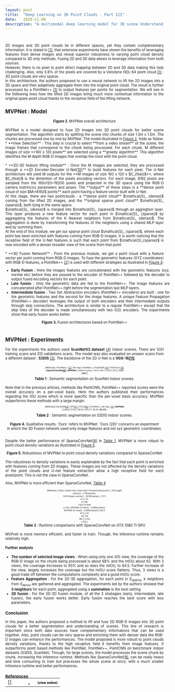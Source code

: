 ```yaml
---
layout: post
title:  "Deep Learning on 3D Point Clouds - Part III"
date:   2020-11-08
description: "A multimodal deep learning model for 3D scene Understanding : MVPNet - Multi-View PointNet"
---
```


<div style="font-size: 0.8em; text-align: justify;" markdown=1>

<center>
<div id="figure1">
  <figure  style="width:100%; margin:0;">
  <img src="{{ '/assets/img/mvpnet_fig1.PNG' | prepend: site.baseurl }}" alt="" style=""> 
  <center  style="font-style: initial;"><b></b> </center>
</figure>
</div>
</center>
<br>
<p>2D images and 3D point clouds lie in different spaces, yet they contain complementary information. It is stated in <a href="#references">[1]</a>, that extensive experiments have shown the benefits of leveraging features from dense images and reveal superior robustness to varying point cloud density compared to 3D only methods. Fusing 2D and 3D data allows to leverage information from both sources. <br>
However, there is no pixel to point direct mapping between 2D and 3D data making this task challenging. Also, only 5.9% of the pixels are covered by a Velodyne HDL-64 point cloud <a href="#references">[1]</a> : 3D point clouds are very sparse.<br>
In this architecture, the authors proposed to use a neural network to lift the 2D images into a 3D space and then adaptively aggregate them into the original point cloud. The result is further processed by a PointNet++ <a href="#references">[1]</a> to output features per points for segmentation. We will see in the folllowing lines how the lifted 2D images bring much more contextual information to the original spare point cloud thanks to the receptive field of the lifting network.</p>


## MVPNet : Model


<center>
<div id="figure2">
  <figure  style="width:100%; margin:0;">
  <img src="{{ '/assets/img/mvpnet_model.PNG' | prepend: site.baseurl }}" alt="" style=""> 
  <center  style="font-style: initial;"><b>Figure 2. </b>MVPNet overall architecture </center>
</figure>
</div>
</center>
<br>
MVPNet is a model designed to fuse 2D images into 3D point clouds for better scene segmentation. The algorithm starts by splitting the scene into chunks of size 1.5m x 1.5m. The chunks are processed one by one by MVPNet. The model illustrated in <a href="#figure2">Figure 2</a>, folds as follow:
* **View Selection** : This step is crucial to select **from a video stream** of the scene, the image frames that correspond to the chunk being processed. For each chunk, M different images of size **160 x 120 pixels** are selected using a **greedy algorithm**. This algorithm identifies the M depth RGB-D images that overlap the most with the point cloud.<br><br>
* **2D-3D feature lifting module** : Once the M images are selected, they are processed through a **2D Encoder-Decoder U-Net<a href="#references">[10]</a>**  to build features for each pixel. The U-Net architecture will yield M outputs for the **M images of size 160 x 120 x $C_{feat}$**, where $C_{feat}$ is the dimention of the pixels encoding vectors. For each image, 8192 pixels are sampled from the 160x120=19200 pixels and projected in the 3D space using the RGB-D camera instrincics parameters and poses. The **output** of these steps is a **dense point cloud of size $M\*8192$ points** each point having a feature vector built with U-Net.<br>
At this stage, there are two pointclouds : a **dense point cloud** $\mathcal{S}_ {dense}$ coming from the lifted 2D images, and the **original sparse point cloud** $\mathcal{S}_ {sparse}$, both lying in the same space.<br>
$\mathcal{S}_ {dense}$ is merged into $\mathcal{S}_ {sparse}$ through an aggregtion layer. This layer produces a new feature vector for each point in $\mathcal{S}_ {sparse}$ by aggregating the features of the K Nearest neighbors from $\mathcal{S}_ {dense}$. The aggregation is done by transforming the features of the neighbors using a shared MLP layer and by summing them.<br>
At the end of this module, we get our sparse point cloud $\mathcal{S}_ {sparse}$, where each point has been enriched with features coming from RGB-D images. It is worth noticing that the receptive field of the U-Net features is such that each point from $\mathcal{S}_{sparse}$ is now encoded with a denser broader view of the scene from that point.<br><br>
* **3D Fusion Network** : From the previous module, we get a point cloud with a feature vector per point coming from RGB-D images. To fuse the geometric features (XYZ coordinates) with RGB-D features, a PointNet++ <a href="#references">[2]</a> is used with different strategies as illustrated in <a href="#figure3">Figure 3</a>:
	<ul style="width: 100%;">
		<li><b>Early Fusion</b> : Here the images features are concatenated with the geometric features (xyz, normal etc) before they are passed to the encoder of PointNet++ followed by the decoder to output fused encoding vectors for each point.</li>
		<li><b>Late fusion</b> : Only the geometric data are fed to the PointNet++. The image features are concatenated after PointNet++ right before the segmentation last MLP layers.</li>
		<li><b>Intermediate fusion</b> : Two Set Abstraction encoders (PointNet++ encoders) are built : one for the geometric features and the second for the image features. A unique Feature Propagation (PointNet++ decoder) leverages the output of both encoders and their intermediate outputs through skip connections. The architecture is similar to a regular PointNet++ except that the skip links of the decoder is made simultaneously with two (02) encoders. The experiments show that early fusion works better.</li>
	</ul>



<center>
<div id="figure3">
  <figure  style="width:100%; margin:0;">
  <img src="{{ '/assets/img/mvpnet_fig3.PNG' | prepend: site.baseurl }}" alt="" style=""> 
  <center  style="font-style: initial;"><b>Figure 3. </b>Fusion architectures based on PointNet++ </center>
</figure>
</div>
</center>
<br>


## MVPNet : Experiments

For the experiments the authors used **ScanNetV2 dataset** <a href="#references">[4]</a> indoor scenes. There are 1201 training scans and 312 validations scans. The model was also evaluated on unseen scans from a different dataset : **S3DIS** <a href="#references">[3]</a>. The backbone of the 2D U-Net is a **VGG-16<a href="#references">[11]</a>**.

<center>
<div style=" display: table; width: 50%" id= "table1">
<div markdown="1" style="font-size: 0.6em; width: 30%; align-self: center;  vertical-align: middle; display:table-cell;">


|Methods | PointNet++ <a href="#references">[2]</a> | Re-impl. PointNet++| PointCNN <a href="#references">[4]</a> | PointConv <a href="#references">[9]</a> | **SparseConvNet<a href="#references">[8]</a>**  | **MVPNet** |
|mIOU scores | 33.9 | 44.2 | 45.8 | 55.6 | **72.5** | **64.1** |

</div>
</div>
<center style="font-style: initial;"><b>Table 1</b> : Semantic segmentation on ScanNet indoor scenes.</center>
</center>
<br>
Note that in the previous articles, methods like PointCNN, PointNet++ reported scores were the overall accuracy on a per-voxel basis. Here the authors published their performances regarding the IOU score which is more specific than the per-voxel basis accuracy. MVPNet outperforms these  methods with a large margin.

<center>
<div style=" display: table; width: 50%" id="table2">
<div markdown="1" style="font-size: 0.6em; width: 30%; align-self: center;  vertical-align: middle; display:table-cell;">

|Methods| PointCNN<a href="#references">[4]</a> | SPG<a href="#references">[7]</a> | PCCN<a href="#references">[6]</a> | PointNet++ Re-impl. <a href="#references">[2]</a> | **MVPNet** |
|mIoU|  57.26 |  58.04 |  58.27 | 56.19 |  **62.43** |

</div>
</div>
<center style="font-style: initial;"><b>Table 2</b> : Semantic segmentation on S3DIS indoor scenes.</center>
</center>
<br>

<center>
<div id="figure4">
  <figure  style="width:100%; margin:0;">
  <img src="{{ '/assets/img/mvpnet_qual.PNG' | prepend: site.baseurl }}" alt="" style=""> 
  <center  style="font-style: initial;"><b>Figure 4. </b>Qualitative results. 'Ours' refers to MVPNet. 'Ours (2D)' concerns an experiment <br>in which the 3D Fusion network used only image features and not xyz geometric coordinates. </center>
</figure>
</div>
</center>
<br>


Despite the better performance of SparseConvNet<a href="#references">[8]</a> in <a href="#table1">Table 1</a>, MVPNet is more robust to point cloud density variations as illustrated in <a href="#figure5">Figure 5</a>.

<center>
<div id="figure5">
  <figure  style="width:100%; margin:0;">
  <img src="{{ '/assets/img/mvpnet_fig4.PNG' | prepend: site.baseurl }}" alt="" style=""> 
  <center  style="font-style: initial;"><b>Figure 5. </b>Robustness of MVPNet to point cloud density variations compared to SparseConNet</center>
</figure>
</div>
</center>
<br>
The robustness to density variations is easily explainable by the fact that each point is enriched with features coming from 2D images. These images are not affected by the density variations of the point clouds and U-net feature extraction allow a high receptive field for each pixel/point. This is not the case in SparseConvNet.
<br>


Also, MVPNet is more efficient than SparseConvNet, <a href="#tabel">Table 4</a>

<center>
<div style=" display: table; width: 50%" id="table3">
<div markdown="1" style="font-size: 0.6em; width: 30%; align-self: center;  vertical-align: middle; display:table-cell;">
|Methods | mIOU | batch size | train time | forward time/scene |
| SCN (light version) : 2.7M params. <br> SCN (heavy version) : 30.1M params. | 57.5 <br> 6.2 | 32 <br> 4 | 18h <br> >12d | 0.194s <br> 2.21s|
| MVPNet (3 views) : 0.98M params. <br> MVPNet (5 views) : 0.98M params.| 65.9 <br> 67.3 | 32 <br> 32| 12h <br> 18h | 2.22s <br> 3.35s |

</div>
</div>
<center style="font-style: initial;"><b>Table 2</b> : Runtime comparisons with SparseConvNet on GTX 1080 Ti GPU</center>
</center>
<br>
MVPnet is more memory efficient, and faster to train. Though, the inference runtime remains relatively high.


#### Further analysis
* **The number of selected image views** : When using only one (01) view, the coverage of the RGB-D image on the chunk being processed is about 68% and the mIOU about 62. With 3 views, the coverage increases to 93% and so does the mIOU, to 64.5. Further increase of the view, largely increases the coverage but the mIOU score flattens. Thus, 3 views is a good trade off between the computations complexity and a good mIOU score.
* **Feature Aggregation** : For the 2D-3D aggregation, for each point in $S_{sparse}$,  k neighbors from $S_{dense}$ are gathered and aggregated. The experiments led by the authors showed that **3 neighbors** for each point, aggregated using a **summation** is the best setting.
* **3D fusion** : For the 2D-3D fusion module, of all the 3 strategies (early, intermediate, late fusion), the early fusion works better. Early fusion reaches the best score with less parameters.

### Conclusion
In this paper, the authors proposed a method to lift and fuse 2D RGB-D images into 3D point clouds for a better segmentation and understanding of scenes. This line of research is important since both data sources have complementary informations that can be used together. Also, point clouds can be very sparse and enriching them with denser data like RGB-D images can enhance the performances. The model proposed is more robust to point clouds density variations, thanks to the high receptive field it benefits from image features. It outperforms point based methods like PointNet, PointNet++, PointCNN on benchmark indoor datasets (S3DIS, ScanNet). Though, for large scenes, the model processes the scene chunk by chunk, increasing the inference runtime. Methods like SparseConvNet<a href="#references">[8]</a>, can be really heavy and time consuming to train but processes the whole scene at once, with a much smaller inference runtime and better performances.



### References
<br>

<textarea id="bibtex_input" style="display:none;">
@misc{mvpnet,
      title={Multi-view PointNet for 3D Scene Understanding}, 
      author={Maximilian Jaritz and Jiayuan Gu and Hao Su},
      year={2019},
      eprint={1909.13603},
      archivePrefix={arXiv},
      primaryClass={cs.CV},
      pos={1}
}


@inproceedings{qi2017pointnet++,
  title={Pointnet++: Deep hierarchical feature learning on point sets in a metric space},
  author={Qi, Charles Ruizhongtai and Yi, Li and Su, Hao and Guibas, Leonidas J},
  booktitle={Advances in neural information processing systems},
  pages={5099--5108},
  year={2017},
  pos={2}
}



@INPROCEEDINGS{s3dis,  author={I. {Armeni} and O. {Sener} and A. R. {Zamir} and H. {Jiang} and I. {Brilakis} and M. {Fischer} and S. {Savarese}},  booktitle={2016 IEEE Conference on Computer Vision and Pattern Recognition (CVPR)},   title={3D Semantic Parsing of Large-Scale Indoor Spaces},   year={2016},  volume={},  number={},  pages={1534-1543},  doi={10.1109/CVPR.2016.170},
pos={3}}

@misc{pointcnn,
      title={PointCNN: Convolution On X-Transformed Points}, 
      author={Yangyan Li and Rui Bu and Mingchao Sun and Wei Wu and Xinhan Di and Baoquan Chen},
      year={2018},
      eprint={1801.07791},
      archivePrefix={arXiv},
      primaryClass={cs.CV},
      pos={4}
}


@misc{scannet,
      title={ScanNet: Richly-annotated 3D Reconstructions of Indoor Scenes}, 
      author={Angela Dai and Angel X. Chang and Manolis Savva and Maciej Halber and Thomas Funkhouser and Matthias Nießner},
      year={2017},
      eprint={1702.04405},
      archivePrefix={arXiv},
      primaryClass={cs.CV},
pos={5}
}

@INPROCEEDINGS{pccn,  author={S. {Wang} and S. {Suo} and W. {Ma} and A. {Pokrovsky} and R. {Urtasun}},  booktitle={2018 IEEE/CVF Conference on Computer Vision and Pattern Recognition},   title={Deep Parametric Continuous Convolutional Neural Networks},   year={2018},  volume={},  number={},  pages={2589-2597},  doi={10.1109/CVPR.2018.00274}, pos={6}}

@misc{spg,
      title={Large-scale Point Cloud Semantic Segmentation with Superpoint Graphs}, 
      author={Loic Landrieu and Martin Simonovsky},
      year={2018},
      eprint={1711.09869},
      archivePrefix={arXiv},
      primaryClass={cs.CV},
      pos={7}
}


@misc{scn,
      title={3D Semantic Segmentation with Submanifold Sparse Convolutional Networks}, 
      author={Benjamin Graham and Martin Engelcke and Laurens van der Maaten},
      year={2017},
      eprint={1711.10275},
      archivePrefix={arXiv},
      primaryClass={cs.CV},
      pos={8}
}

@inproceedings{pointconv,
author = {Wu, Wenxuan and Qi, Zhongang and Li, Fuxin},
year = {2019},
month = {06},
pages = {9613-9622},
title = {PointConv: Deep Convolutional Networks on 3D Point Clouds},
doi = {10.1109/CVPR.2019.00985},
pos={9}
}


@misc{ronneberger2015unet,
      title={U-Net: Convolutional Networks for Biomedical Image Segmentation}, 
      author={Olaf Ronneberger and Philipp Fischer and Thomas Brox},
      year={2015},
      eprint={1505.04597},
      archivePrefix={arXiv},
      primaryClass={cs.CV},
      pos={10}
}

@misc{simonyan2015deep,
      title={Very Deep Convolutional Networks for Large-Scale Image Recognition}, 
      author={Karen Simonyan and Andrew Zisserman},
      year={2015},
      eprint={1409.1556},
      archivePrefix={arXiv},
      primaryClass={cs.CV},
      pos={11}
}
</textarea>

<div class="bibtex_template" style="">
	<table style="border: none; margin-top: -30px;">
		<td style="vertical-align:top; border:none; width: 50px;"> [<span class="pos"></span>]
		</td>
	<td>
	
  <div class="if author" style="font-weight: bold;">	
	<div >
		<span class="if year">
			<span class="year"></span>, 
		</span>
		<span class="author"></span>
		<span class="if url" style="margin-left: 20px">
		  <a class="url" style="color:black; font-size:10px">(view online)</a>
		</span>
		</div>
	</div>
  <div style="">
    <span class="title"></span>
  </div>
</td>
</table>

</div>
<p id="bibtex_display"></p>



</div>

